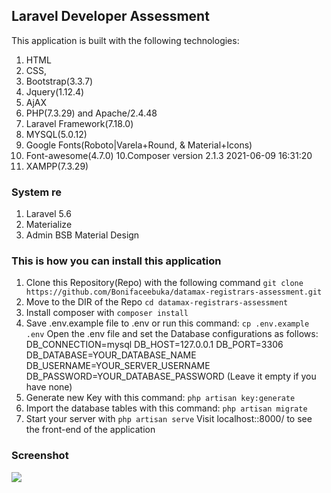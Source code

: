## Laravel Developer Assessment
This application is built with the following technologies:
1. HTML
2. CSS,
3. Bootstrap(3.3.7)
4. Jquery(1.12.4)
5. AjAX
6. PHP(7.3.29) and Apache/2.4.48
7. Laravel Framework(7.18.0)
7. MYSQL(5.0.12)
8. Google Fonts(Roboto|Varela+Round, & Material+Icons)
9. Font-awesome(4.7.0)
10.Composer version 2.1.3 2021-06-09 16:31:20
11. XAMPP(7.3.29)

### System re
1. Laravel 5.6
2. Materialize
3. Admin BSB Material Design


### This is how you can install this application
01. Clone this Repository(Repo) with the following command `git clone https://github.com/Bonifaceebuka/datamax-registrars-assessment.git`
02. Move to the DIR of the Repo `cd datamax-registrars-assessment`
03. Install composer with `composer install`
04. Save .env.example file to .env or run this command: `cp .env.example .env`
	Open the .env file and set the Database configurations as follows:
	DB_CONNECTION=mysql
	DB_HOST=127.0.0.1
	DB_PORT=3306
	DB_DATABASE=YOUR_DATABASE_NAME
	DB_USERNAME=YOUR_SERVER_USERNAME
	DB_PASSWORD=YOUR_DATABASE_PASSWORD (Leave it empty if you have none)
05. Generate new Key with this command: `php artisan key:generate`
06. Import the database tables with this command: `php artisan migrate`
09. Start your server with `php artisan serve`
	Visit localhost::8000/ to see the front-end of the application


### Screenshot

<img src="https://github.com/parvez-git/real-estate/blob/master/public/demo/home.jpg">